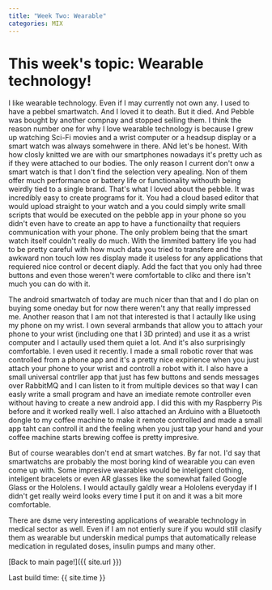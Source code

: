 ```yaml
---
title: "Week Two: Wearable"
categories: MIX
---
```


# This week's topic: Wearable technology!

I like wearable technology. Even if I may currently not own any. I used to have a pebbel smartwatch. And I loved it to death. But it died. And Pebble was bought by another compnay and stopped selling them. I think the reason number one for why I love wearable technology is because I grew up watching Sci-Fi movies and a wrist computer or a headsup display or a smart watch was always somehwere in there. ANd let's be honest. With how closly knitted we are with our smartphones nowadays it's pretty uch as if they were attached to our bodies.
The only reason I current don't onw a smart watch is that I don't find the selection very apealing. Non of them offer much performance or battery life or functionality withouth being weirdly tied to a single brand. That's what I loved about the pebble. It was incredibly easy to create programs for it.
You had a cloud based editor that would upload straight to your watch and a you could simply write small scripts that would be executed on the pebble app in your phone so you didn't even have to create an app to have a functionailty that requiers communication with your phone.
The only problem being that the smart watch itself couldn't really do much. With the limmited battery life you had to be pretty careful with how much data you tried to transfere and the awkward non touch low res display made it useless for any applications that requiered nice control or decent diaply. Add the fact that you only had three buttons and even those weren't were comfortable to clikc and there isn't much you can do with it.

The android smartwatch of today are much nicer than that and I do plan on buying some oneday but for now there weren't any that really impressed me.
Another reason that I am not that interested is that I actaully like using my phone on my wrist. I own several armbands that allow you to attach your phone to your wrist (including one that I 3D printed) and use it as a wrist computer and I actaully used them quiet a lot. And it's also surprisingly comfortable.
I even used it recently. I made a small robotic rover that was controlled from a phone app and it's a pretty nice expirience when you just attach your phone to your wrist and controll a robot with it. I also have a small universal contrller app that just has few buttons and sends messages over RabbitMQ and I can listen to it from multiple devices so that way I can easly write a small program and have an imediate remote controller even without having to create a new android app. I did this with my Raspberry Pis before and it worked really well. I also attached an Arduino with a Bluetooth dongle to my coffee machine to make it remote controlled and made a small app taht can controll it and the feeling when you just tap your hand and your coffee machine starts brewing coffee is pretty impresive.

But of course wearables don't end at smart watches. By far not. I'd say that smartwatchs are probably the most boring kind of wearable you can even come up with. Some impresive wearables would be inteligent clothing, inteligent bracelets or even AR glasses like the somewhat failed Google Glass or the Hololens. I would actaully galdly wear a Hololens everyday if I didn't get really weird looks every time I put it on and it was a bit more comfortable.

There are dsme very interesting applications of wearable technology in medical sector as well. Even if I am not entierly sure if you would still clasify them as wearable but underskin medical pumps that automatically release medication in regulated doses, insulin pumps and many other.

[Back to main page!]({{ site.url }})

Last build time: {{ site.time }}

